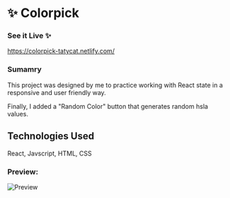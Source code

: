 # :sparkles: **Colorpick**

### See it Live :sparkles:
https://colorpick-tatycat.netlify.com/

### Sumamry
This project was designed by me to practice working with React state in a responsive and user friendly way. 

Finally, I added a "Random Color" button that generates random hsla values.


## Technologies Used 
React, 
Javscript, 
HTML, 
CSS

### Preview:
![Preview](http://g.recordit.co/30PElBJPoi.gif)